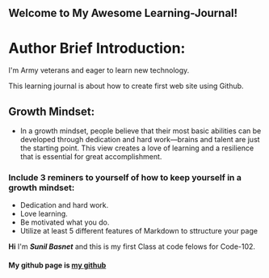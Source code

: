## Welcome to My Awesome Learning-Journal!

# Author Brief Introduction:
I'm Army veterans and eager to learn new technology.

This learning journal is about how to create first web site using Github.

## Growth Mindset:
- In a growth mindset, people believe that their most basic abilities can be developed through dedication and hard work—brains and talent are just the starting point. This view creates a love of learning and a resilience that is essential for great accomplishment.

### Include 3 reminers to yourself of how to keep yourself in a growth mindset:
- Dedication and hard work.
- Love learning.
- Be motivated what you do.
- Utilize at least 5 different features of Markdown to sttructure your page

**Hi** I'm ***Sunil Basnet*** and this is my first Class at code felows for Code-102. 
#### My github page is [my github](https://github.com/sbasnet7227)




